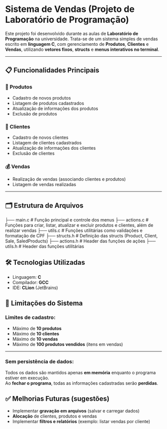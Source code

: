 # Sistema de Vendas (Projeto de Laboratório de Programação)

Este projeto foi desenvolvido durante as aulas de **Laboratório de Programação** na universidade. Trata-se de um sistema simples de vendas escrito em **linguagem C**, com gerenciamento de **Produtos**, **Clientes** e **Vendas**, utilizando **vetores fixos**, **structs** e **menus interativos no terminal**.

---

## 📋 Funcionalidades Principais

### 🛒 Produtos
- Cadastro de novos produtos
- Listagem de produtos cadastrados
- Atualização de informações dos produtos
- Exclusão de produtos

### 👤 Clientes
- Cadastro de novos clientes
- Listagem de clientes cadastrados
- Atualização de informações dos clientes
- Exclusão de clientes

### 💰 Vendas
- Realização de vendas (associando clientes e produtos)
- Listagem de vendas realizadas

---

## 🗂️ Estrutura de Arquivos

├── main.c # Função principal e controle dos menus
├── actions.c # Funções para criar, listar, atualizar e excluir produtos e clientes, além de realizar vendas
├── utils.c # Funções utilitárias como validações e formatação de CPF
├── structs.h # Definição das structs (Product, Client, Sale, SaledProducts)
├── actions.h # Header das funções de ações
├── utils.h # Header das funções utilitárias

## 🛠️ Tecnologias Utilizadas

- Linguagem: **C**
- Compilador: **GCC**
- IDE: **CLion** (JetBrains)

## 📌 Limitações do Sistema

### Limites de cadastro:

- Máximo de **10 produtos**
- Máximo de **10 clientes**
- Máximo de **10 vendas**
- Máximo de **100 produtos vendidos** (itens em vendas)

---

### Sem persistência de dados:

Todos os dados são mantidos apenas **em memória** enquanto o programa estiver em execução.  
Ao **fechar o programa**, todas as informações cadastradas serão **perdidas**.

## ✅ Melhorias Futuras (sugestões)

- Implementar **gravação em arquivos** (salvar e carregar dados)
- **Alocação** de clientes, produtos e vendas
- Implementar **filtros e relatórios** (exemplo: listar vendas por cliente)
